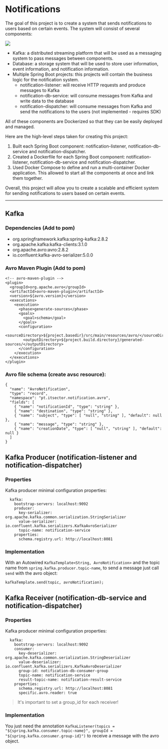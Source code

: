 # Notifications
The goal of this project is to create a system that sends notifications to users based on certain events. The system will consist of several components:

[![](https://mermaid.ink/img/pako:eNqFkU9LxDAQxb9KmIMobBb02IOn3sST3poi02Rqg21SJpMVWfa7Gy3-2bWscxrmPd784O3BRkdQQT_GVzsgi3qsTVBlUu6eGedB3WH_gsstRPG9tyg-Bj36JBSI9VbhjqPa6lslcfb2ummOjIl45y217RJy3qN0iTmSXPelqosTxacZxQ7EK3g_4h_Am5PnTCmPssr5n_Uc7hJDwa3Rfbu01r-VJ9c1lzUKdpjoqoUNTMQTeldK2n8EGZCBJjJQldVRj4XHgAmHYsUs8eEtWKiEM20gzw6Fao-lyQmqHsdUruS8RL5fiv_s__AOV5m4WQ?type=png)](https://mermaid.live/edit#pako:eNqFkU9LxDAQxb9KmIMobBb02IOn3sST3poi02Rqg21SJpMVWfa7Gy3-2bWscxrmPd784O3BRkdQQT_GVzsgi3qsTVBlUu6eGedB3WH_gsstRPG9tyg-Bj36JBSI9VbhjqPa6lslcfb2ummOjIl45y217RJy3qN0iTmSXPelqosTxacZxQ7EK3g_4h_Am5PnTCmPssr5n_Uc7hJDwa3Rfbu01r-VJ9c1lzUKdpjoqoUNTMQTeldK2n8EGZCBJjJQldVRj4XHgAmHYsUs8eEtWKiEM20gzw6Fao-lyQmqHsdUruS8RL5fiv_s__AOV5m4WQ)
* Kafka: a distributed streaming platform that will be used as a messaging system to pass messages between components.
* Database: a storage system that will be used to store user information, event information, and notification information.
* Multiple Spring Boot projects: this projects will contain the business logic for the notification system. 
  * notification-listener: will receive HTTP requests and produce messages to Kafka
  * notification-db-service: will consume messages from Kafka and write data to the database
  * notification-dispatcher: will consume messages from Kafka and send the notifications to the users (not implemented - requires SDK)

All of these components are Dockerized so that they can be easily deployed and managed.

Here are the high-level steps taken for creating this project:
1. Built each Spring Boot component: notification-listener, notification-db-service and notification-dispatcher.
2. Created a Dockerfile for each Spring Boot component: notification-listener, notification-db-service and notification-dispatcher.
3. Used Docker Compose to define and run a multi-container Docker application. This allowed to start all the components at once and link them together.

Overall, this project will allow you to create a scalable and efficient system for sending notifications to users based on certain events.

---

## Kafka
### Dependencies (Add to pom)
- org.springframework.kafka:spring-kafka:2.8.2
- org.apache.kafka:kafka-clients:3.1.0
- org.apache.avro:avro:2.8.2
- io.confluent:kafka-avro-serializer:5.0.0
### Avro Maven Plugin (Add to pom)
```
<!-- avro-maven-plugin -->
<plugin>
  <groupId>org.apache.avro</groupId>
  <artifactId>avro-maven-plugin</artifactId>
  <version>${avro.version}</version>
  <executions>
    <execution>
      <phase>generate-sources</phase>
      <goals>
        <goal>schema</goal>
      </goals>
      <configuration>
        <sourceDirectory>${project.basedir}/src/main/resources/avro/</sourceDirectory>
        <outputDirectory>${project.build.directory}/generated-sources/</outputDirectory>
      </configuration>
    </execution>
  </executions>
</plugin>
```
### Avro file schema (create avsc resource):
```
{
  "name": "AvroNotification",
  "type": "record",
  "namespace": "pt.itsector.notification.avro",
  "fields": [
    { "name": "notificationId", "type": "string" },
    { "name": "destination", "type": "string" },
    { "name": "subject", "type": [ "null", "string" ], "default": null },
    { "name": "message", "type": "string" },
    { "name": "creationDate", "type": [ "null", "string" ], "default": null }
  ]
}
```

## Kafka Producer (notification-listener and notification-dispatcher)
### Properties
Kafka producer minimal configuration properties:
```
  kafka:
    bootstrap-servers: localhost:9092
    producer:
      key-serializer: org.apache.kafka.common.serialization.StringSerializer
      value-serializer: io.confluent.kafka.serializers.KafkaAvroSerializer
      topic-name: notification-service
    properties:
      schema.registry.url: http://localhost:8081
```
### Implementation
With an Autowired `KafkaTemplate<String, AvroNotification>` and the topic name from `spring.kafka.producer.topic-name`, to send a message just call `send` with the avro object:
```
kafkaTemplate.send(topic, avroNotification);
```

## Kafka Receiver (notification-db-service and notification-dispatcher)
### Properties
Kafka producer minimal configuration properties:
```
  kafka:
    bootstrap-servers: localhost:9092
    consumer:
      key-deserializer: org.apache.kafka.common.serialization.StringDeserializer
      value-deserializer: io.confluent.kafka.serializers.KafkaAvroDeserializer
      group-id: notification-db-consumer-group
      topic-name: notification-service
      result-topic-name: notification-result-service
    properties:
      schema.registry.url: http://localhost:8081
      specific.avro.reader: true
```
> It's important to set a group_id for each receiver!
### Implementation
You just need the annotation `KafkaListener(topics = "${spring.kafka.consumer.topic-name}", groupId = "${spring.kafka.consumer.group-id}")` to receive a message with the avro object.
